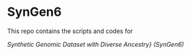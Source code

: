 # SynGen6

This repo contains the scripts and codes for 

*Synthetic Genomic Dataset with Diverse Ancestry} (SynGen6)*

